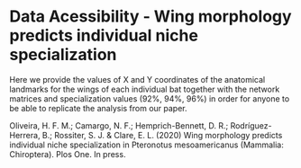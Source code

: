 # Data Acessibility - Wing morphology predicts individual niche specialization

Here we provide the values of X and Y coordinates of the anatomical landmarks for the wings of each individual bat together with the network matrices and specialization values (92%, 94%, 96%) in order for anyone to be able to replicate the analysis from our paper.

Oliveira, H. F. M.; Camargo, N. F.; Hemprich-Bennett, D. R.; Rodríguez-Herrera, B.; Rossiter, S. J. & Clare, E. L. (2020) Wing morphology predicts individual niche specialization in Pteronotus mesoamericanus (Mammalia: Chiroptera). Plos One. In press.

